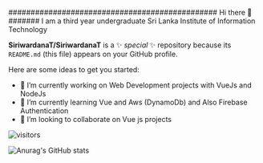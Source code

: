 ############################################### Hi there   👋
####### I am a third year undergraduate Sri Lanka Institute of Information Technology 

**SiriwardanaT/SiriwardanaT** is a ✨ _special_ ✨ repository because its `README.md` (this file) appears on your GitHub profile.

Here are some ideas to get you started:

- 🔭 I’m currently working on Web Development projects with VueJs and NodeJs
- 🌱 I’m currently learning Vue and Aws (DynamoDb) and Also Firebase Authentication
- 👯 I’m looking to collaborate on Vue js projects

![visitors](https://visitor-badge.glitch.me/badge?page_id=page.id)

![Anurag's GitHub stats](https://github-readme-stats.vercel.app/api?username=SiriwardanaT&show_icons=true&theme=radical)
